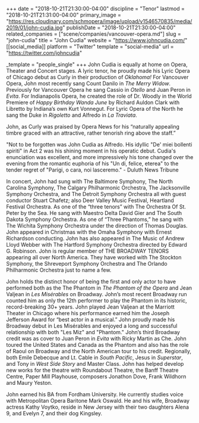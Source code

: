 +++
date = "2018-10-21T21:30:00-04:00"
discipline = "Tenor"
lastmod = "2018-10-21T21:31:00-04:00"
primary_image = "https://res.cloudinary.com/schmopera/image/upload/v1546570835/media/2019/01/john-cudia.jpg"
publishDate = "2018-10-21T21:30:00-04:00"
related_companies = ["scene/companies/vancouver-opera.md"]
slug = "john-cudia"
title = "John Cudia"
website = "https://www.johncudia.com/"
[[social_media]]
platform = "Twitter"
template = "social-media"
url = "https://twitter.com/johncudia"

_template = "people_single"
+++
John Cudia is equally at home on Opera, Theater and Concert stages. A lyric tenor, he proudly made his Lyric Opera of Chicago debut as Curly in their production of *Oklahoma!* For Vancouver Opera, John most recently sang Count Danilo in *The Merry Widow*. Previously for Vancouver Opera he sang Cassio in *Otello* and Juan Peron in *Evita*. For Indianapolis Opera, he created the role of Dr. Woodly in the World Premiere of *Happy Birthday Wanda June* by Richard Auldon Clark with Libretto by Indiana’s own Kurt Vonnegut. For Lyric Opera of the North he sang the Duke in *Rigoletto* and Alfredo in *La Traviata*.    

John, as Curly was praised by Opera News for his “naturally appealing timbre graced with an attractive, rather tenorish ring above the staff.”

"Not to be forgotten was John Cudia as Alfredo. His idyllic "De' miei bollenti spiriti" in Act 2 was his shining moment in his operatic debut. Cudia's enunciation was excellent, and more impressively his tone changed over the evening from the romantic euphoria of his "Un di, felice, eterea" to the tender regret of "Parigi, o cara, noi lasceremo." - Duluth News Tribune

 In concert, John had sung with The Baltimore Symphony, The North Carolina Symphony, The Calgary Philharmonic Orchestra, The Jacksonville Symphony Orchestra, and The Detroit Symphony Orchestra all with guest conductor Stuart Chafetz; also Deer Valley Music Festival, Heartland Festival Orchestra. As one of the “three tenors” with The Orchestra Of St. Peter by the Sea. He sang with Maestro Delta David Gier and The South Dakota Symphony Orchestra.  As one of “Three Phantoms,”  he sang with The Wichita Symphony Orchestra under the direction of Thomas Douglas.  John appeared in Christmas with the Omaha Symphony with Ernest Richardson conducting. John has also appeared in The Music of Andrew Lloyd Webber with The Hartford Symphony Orchestra directed by Edward G. Robinson.  John is regular member of THE BROADWAY TENORS appearing all over North America.  They have worked with The Stockton Symphony, the Shreveport Symphony Orchestra and The Orlando Philharmonic Orchestra just to name a few.

John holds the distinct honor of being the first and only actor to have performed both as the The Phantom in *The Phantom of the Opera* and Jean Valjean in *Les Misérables* on Broadway. John’s most recent Broadway run counted him as only the 12th performer to play the Phantom in its historic, record-breaking 30+ years. John played Jean Valjean at the Marriott Theater in Chicago where his performance earned him the Joseph Jefferson Award for “best actor in a musical.” John proudly made his Broadway debut in Les Misérables and enjoyed a long and successful relationship with both "Les Miz" and "Phantom." John’s third Broadway credit was as cover to Juan Peron in *Evita* with Ricky Martin as Che. John toured the United States and Canada as the Phantom and also has the role of Raoul on Broadway and the North American tour to his credit. Regionally, both Emile Debecque and Lt. Cable in *South Pacific*, Jesus in *Superstar*, and Tony in *West Side Story* and Master Class. John has helped develop new works for the theatre with Roundabout Theatre, the Banff Theatre Centre, Paper Mill Playhouse, composers Jonathon Dove, Frank Wildhorn and Maury Yeston.

John earned his BA from Fordham University.  He currently studies voice with Metropolitan Opera Baritone Mark Oswald.  He and his wife, Broadway actress Kathy Voytko, reside in New Jersey with their two daughters Alena 9, and Evelyn 7, and their dog Kingsley.